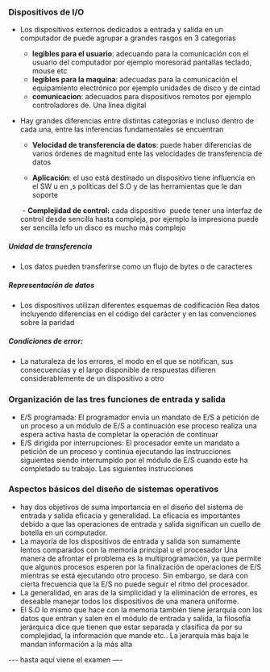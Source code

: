 ### Dispositivos de I/O

- Los dispositivos externos dedicados a entrada y salida en un computador de puede agrupar a grandes rasgos en 3 categorias
	- **legibles para el usuario**: adecuando para la comunicación con el usuario del computador por ejemplo moresorad pantallas teclado, mouse etc
	- **legibles para la maquina**: adecuadas para la comunicación el equipamiento electrónico por ejemplo unidades de disco y de cintad
	- **comunicacion**: adecuados para dispositivos remotos por ejemplo controladores de. Una línea digital 

- Hay grandes diferencias entre distintas categorías e incluso dentro de cada una, entre las inferencias fundamentales se encuentran
	- **Velocidad de transferencia de datos**: puede haber diferencias de varios órdenes de magnitud ente las velocidades de transferencia de datos
	 
	- **Aplicación**: el uso está destinado un dispositivo tiene influencia en el SW u en ,s políticas del S.O y de las herramientas que le dan soporte
	
	 - **Complejidad de control:** cada dispositivo  puede tener una interfaz de control desde sencilla hasta compleja, por ejemplo la impresiona puede ser sencilla lefo un disco es mucho más complejo
##### Unidad de transferencia
- Los datos pueden transferirse como un flujo de bytes o de caracteres
##### Representación de datos
- Los dispositivos utilizan diferentes esquemas de codificación Rea datos incluyendo diferencias en el código del carácter y en las convenciones sobre la paridad
##### Condiciones de error:
- La naturaleza de los errores, el modo en el que se notifican, sus consecuencias y el largo disponible de respuestas difieren considerablemente de un dispositivo a otro

### Organización de las tres funciones de entrada y salida

- E/S programada: El programador envía un mandato de E/S a petición de un proceso a un módulo de E/S a continuación ese proceso realiza una espera activa hasta de completar la operación de continuar
- E/S dirigida por interrupciones: El procesador emite un mandato a petición de un proceso y continúa ejecutando las instrucciones siguientes siendo interrumpido por el módulo de E/S cuando este ha completado su trabajo. Las siguientes instrucciones
### Aspectos básicos del diseño de sistemas operativos

-  hay dos objetivos de suma importancia en el diseño del sistema de entrada y salida eficacia y generalidad. La eficacia es importantes debido a que las operaciones de entrada y salida significan un cuello de botella en un computador. 
- La mayoría de los dispositivos de entrada y salida son sumamente lentos comparados con la memoria principal u el procesador Una manera de afrontar el problema es la multiprogramación, ya que permite que algunos procesos esperen por la finalización de operaciones de E/S mientras se está ejecutando otro proceso. Sin embargo, se dará con cierta frecuencia que la E/S no puede seguir el ritmo del procesador.
- La generalidad, en aras de la simplicidad y la eliminación de errores, es deseable manejar todos los dispositivos de una manera uniforme.
- El S.O lo mismo que hace con la memoria también tiene jerarquía con los datos que entran y salen en el módulo de entrada y salida, la filosofía jerárquica dice que tienen que estar separada y clasifica da por su complejidad, la información que mande etc.. La jerarquía más baja le mandan información a la más alta 


--- hasta aquí viene el examen —- 